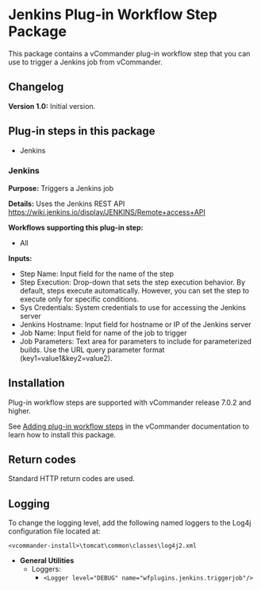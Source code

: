 # Jenkins Plug-in Workflow Step Package

This package contains a vCommander plug-in workflow step that you can use to trigger a Jenkins job from vCommander. 

## Changelog

**Version 1.0:** Initial version.

## Plug-in steps in this package
+ Jenkins

### Jenkins
**Purpose:** Triggers a Jenkins job 

**Details:** Uses the Jenkins REST API https://wiki.jenkins.io/display/JENKINS/Remote+access+API

**Workflows supporting this plug-in step:**

 * All

**Inputs:** 

* Step Name: Input field for the name of the step
* Step Execution: Drop-down that sets the step execution behavior. By default, steps execute automatically. However, you can set the step to execute only for specific conditions.
* Sys Credentials:  System credentials to use for accessing the Jenkins server
* Jenkins Hostname: Input field for hostname or IP of the Jenkins server
* Job Name: Input field for name of the job to trigger 
* Job Parameters: Text area for parameters to include for parameterized builds. Use the URL query parameter format (key1=value1&key2=value2).

## Installation

Plug-in workflow steps are supported with vCommander release 7.0.2 and higher. 

See [Adding plug-in workflow steps](http://docs.embotics.com/vCommander/Using-Plug-In-WF-Steps.htm#Adding) in the vCommander documentation to learn how to install this package. 

## Return codes

Standard HTTP return codes are used.

## Logging
To change the logging level, add the following named loggers to the Log4j configuration file located at: 

`<vcommander-install>\tomcat\common\classes\log4j2.xml` 

+ **General Utilities**
    + Loggers:
      + `<Logger level="DEBUG" name="wfplugins.jenkins.triggerjob"/>`

